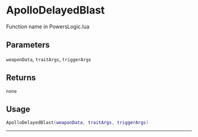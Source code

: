 # ApolloDelayedBlast
Function name in PowersLogic.lua
## Parameters
`weaponData`, `traitArgs`, `triggerArgs`
## Returns
`none`
## Usage
```lua
ApolloDelayedBlast(weaponData, traitArgs, triggerArgs)
```
---
